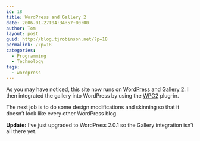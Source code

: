 ```yaml
---
id: 18
title: WordPress and Gallery 2
date: 2006-01-27T04:34:57+00:00
author: Tom
layout: post
guid: http://blog.tjrobinson.net/?p=18
permalink: /?p=18
categories:
  - Programming
  - Technology
tags:
  - wordpress
---
```

As you may have noticed, this site now runs on [WordPress](http://wordpress.org/) and [Gallery 2](http://gallery.menalto.com/). I then integrated the gallery into WordPress by using the [WPG2](http://wpg2.galleryembedded.com/) plug-in.

The next job is to do some design modifications and skinning so that it doesn&#8217;t look like every other WordPress blog.

**Update:** I&#8217;ve just upgraded to WordPress 2.0.1 so the Gallery integration isn&#8217;t all there yet.